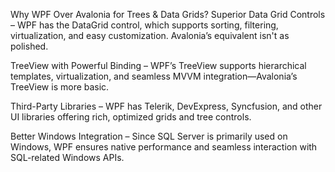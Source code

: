 Why WPF Over Avalonia for Trees & Data Grids?
Superior Data Grid Controls – WPF has the DataGrid control, which supports sorting, filtering, virtualization, and easy customization. Avalonia’s equivalent isn't as polished.

TreeView with Powerful Binding – WPF’s TreeView supports hierarchical templates, virtualization, and seamless MVVM integration—Avalonia’s TreeView is more basic.

Third-Party Libraries – WPF has Telerik, DevExpress, Syncfusion, and other UI libraries offering rich, optimized grids and tree controls.

Better Windows Integration – Since SQL Server is primarily used on Windows, WPF ensures native performance and seamless interaction with SQL-related Windows APIs.